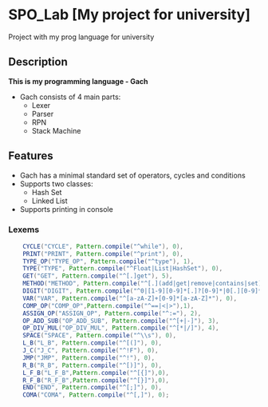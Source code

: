 # SPO_Lab [My project for university]
Project with my prog language for university
## Description
**This is my programming language - Gach**

- Gach consists of 4 main parts:
  + Lexer
  + Parser
  + RPN
  + Stack Machine

## Features

- Gach has a minimal standard set of operators, cycles and conditions
- Supports two classes:
  + Hash Set
  + Linked List
- Supports printing in console

### Lexems
```Java
    CYCLE("CYCLE", Pattern.compile("^while"), 0),
    PRINT("PRINT", Pattern.compile("^print"), 0),
    TYPE_OP("TYPE_OP", Pattern.compile("^type"), 1),
    TYPE("TYPE", Pattern.compile("^Float|List|HashSet"), 0),
    GET("GET", Pattern.compile("^[.]get"), 5),
    METHOD("METHOD", Pattern.compile("^[.](add|get|remove|contains|set)"), 5),
    DIGIT("DIGIT", Pattern.compile("^0|[1-9][0-9]*[.]?[0-9]*|0[.][0-9]*"), 0),
    VAR("VAR", Pattern.compile("^[a-zA-Z]+[0-9]*[a-zA-Z]*"), 0),
    COMP_OP("COMP_OP",Pattern.compile("^==|<|>"),1),
    ASSIGN_OP("ASSIGN_OP", Pattern.compile("^:="), 2),
    OP_ADD_SUB("OP_ADD_SUB", Pattern.compile("^[+|-]"), 3),
    OP_DIV_MUL("OP_DIV_MUL", Pattern.compile("^[*|/]"), 4),
    SPACE("SPACE", Pattern.compile("^\\s"), 0),
    L_B("L_B", Pattern.compile("^[(]"), 0),
    J_C("J_C", Pattern.compile("^!F"), 0),
    JMP("JMP", Pattern.compile("^!"), 0),
    R_B("R_B", Pattern.compile("^[)]"), 0),
    L_F_B("L_F_B",Pattern.compile("^[{]"),0),
    R_F_B("R_F_B",Pattern.compile("^[}]"),0),
    END("END", Pattern.compile("^[;]"), 0),
    COMA("COMA", Pattern.compile("^[,]"), 0);
```

